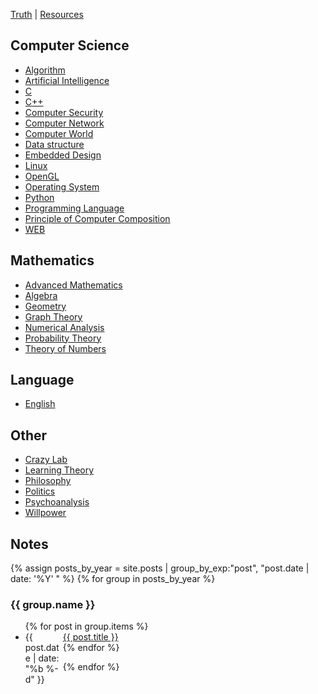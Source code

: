 [Truth](/truth) | [Resources](/resources)

## Computer Science

- [Algorithm](/algorithm-learning)
- [Artificial Intelligence](/ai)
- [C](/c-learning)
- [C++ ](/cpp-learning)
- [Computer Security](/computer-security)
- [Computer Network](/computer-network)
- [Computer World](/computer)
- [Data structure](/data-structure)
- [Embedded Design](/embedded-design)
- [Linux](/linux-learning)
- [OpenGL](/opengl-learning)
- [Operating System](/operating-system)
- [Python](/python-learning)
- [Programming Language](/programming-language)
- [Principle of Computer Composition](/computer-system)
- [WEB](/web-program)

## Mathematics

- [Advanced Mathematics](/advanced-mathematics)
- [Algebra](/algebra)
- [Geometry](/geometry)
- [Graph Theory](/graph-theory)
- [Numerical Analysis](/numerical-analysis)
- [Probability Theory](/probability-theory)
- [Theory of Numbers](/theory-of-numbers)

## Language

- [English](/english)

## Other

- [Crazy Lab](/lab)
- [Learning Theory](/learning-theory)
- [Philosophy](/philosophy)
- [Politics](/politics)
- [Psychoanalysis](/psychoanalysis)
- [Willpower](/self-control)

## Notes

{% assign posts_by_year = site.posts | group_by_exp:"post", "post.date | date: '%Y' " %}
{% for group in posts_by_year %}

<h3>{{ group.name }}</h3>
<ul>
    {% for post in group.items %}
    <li><div style="width:60px;float:left;">{{ post.date | date: "%b %-d" }}</div> <a href="{{ site.baseurl }}{{ post.url }}">{{ post.title }}</a></li>
    {% endfor %}
</ul>
{% endfor %}

